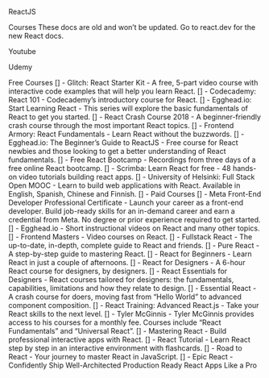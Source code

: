 ReactJS

Courses
These docs are old and won’t be updated. Go to react.dev for the new React docs.


Youtube



Udemy




Free Courses
[] - Glitch: React Starter Kit - A free, 5-part video course with interactive code examples that will help you learn React.
[] - Codecademy: React 101 - Codecademy’s introductory course for React.
[] - Egghead.io: Start Learning React - This series will explore the basic fundamentals of React to get you started.
[] - React Crash Course 2018 - A beginner-friendly crash course through the most important React topics.
[] - Frontend Armory: React Fundamentals - Learn React without the buzzwords.
[] - Egghead.io: The Beginner’s Guide to ReactJS - Free course for React newbies and those looking to get a better understanding of React fundamentals.
[] - Free React Bootcamp - Recordings from three days of a free online React bootcamp.
[] - Scrimba: Learn React for free - 48 hands-on video tutorials building react apps.
[] - University of Helsinki: Full Stack Open MOOC - Learn to build web applications with React. Available in English, Spanish, Chinese and Finnish.
[] - Paid Courses
[] - Meta Front-End Developer Professional Certificate - Launch your career as a front-end developer. Build job-ready skills for an in-demand career and earn a credential from Meta. No degree or prior experience required to get started.
[] - Egghead.io - Short instructional videos on React and many other topics.
[] - Frontend Masters - Video courses on React.
[] - Fullstack React - The up-to-date, in-depth, complete guide to React and friends.
[] - Pure React - A step-by-step guide to mastering React.
[] - React for Beginners - Learn React in just a couple of afternoons.
[] - React for Designers - A 6-hour React course for designers, by designers.
[] - React Essentials for Designers - React courses tailored for designers: the fundamentals, capabilities, limitations and how they relate to design.
[] - Essential React - A crash course for doers, moving fast from “Hello World” to advanced component composition.
[] - React Training: Advanced React.js - Take your React skills to the next level.
[] - Tyler McGinnis - Tyler McGinnis provides access to his courses for a monthly fee. Courses include “React Fundamentals” and “Universal React”.
[] - Mastering React - Build professional interactive apps with React.
[] - React Tutorial - Learn React step by step in an interactive environment with flashcards.
[] - Road to React - Your journey to master React in JavaScript.
[] - Epic React - Confidently Ship Well-Architected Production Ready React Apps Like a Pro
